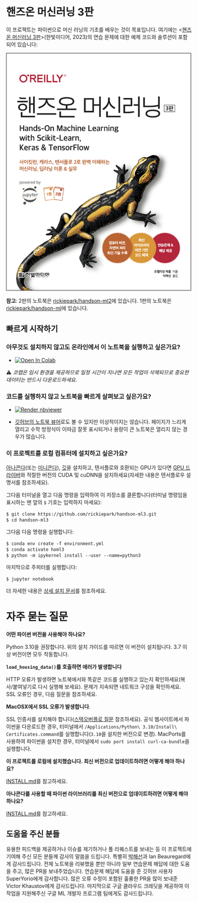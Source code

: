 핸즈온 머신러닝 3판
=================================

이 프로젝트는 파이썬으로 머신 러닝의 기초를 배우는 것이 목표입니다. 여기에는 <[핸즈온 머신러닝 3판](https://bit.ly/homl3-home)>(한빛미디어, 2023)의 연습 문제에 대한 예제 코드와 솔루션이 포함되어 있습니다:

<a href="https://bit.ly/homl3-home"><img src="cover.png" title="book" width="500" border="1" /></a>

**참고**: 2판의 노트북은 [rickiepark/handson-ml2](https://github.com/rickiepark/handson-ml2)에 있습니다. 1판의 노트북은 [rickiepark/handson-ml](https://github.com/rickiepark/handson-ml)에 있습니다.

## 빠르게 시작하기

### 아무것도 설치하지 않고도 온라인에서 이 노트북을 실행하고 싶은가요?

* <a href="https://colab.research.google.com/github/rickiepark/handson-ml3/blob/main/" target="_parent"><img src="https://colab.research.google.com/assets/colab-badge.svg" alt="Open In Colab"/></a>

⚠ _코랩은 임시 환경을 제공하므로 일정 시간이 지나면 모든 작업이 삭제되므로 중요한 데이터는 반드시 다운로드하세요._

### 코드를 실행하지 않고 노트북을 빠르게 살펴보고 싶은가요?

* <a href="https://nbviewer.jupyter.org/github/rickiepark/handson-ml3/blob/main/index.ipynb"><img src="https://raw.githubusercontent.com/jupyter/design/master/logos/Badges/nbviewer_badge.svg" alt="Render nbviewer" /></a>

* [깃허브의 노트북 뷰어](https://github.com/rickiepark/handson-ml3/blob/main/index.ipynb)로도 볼 수 있지만 이상적이지는 않습니다. 페이지가 느리게 열리고 수학 방정식이 이따금 잘못 표시되거나 용량이 큰 노트북은 열리지 않는 경우가 많습니다.

### 이 프로젝트를 로컬 컴퓨터에 설치하고 싶은가요?

[아나콘다](https://www.anaconda.com/products/distribution)(또는 [미니콘다](https://docs.conda.io/en/latest/miniconda.html)), [깃](https://git-scm.com/downloads)을 설치하고, 텐서플로와 호환되는 GPU가 있다면 [GPU 드라이버](https://www.nvidia.com/Download/index.aspx)와 적절한 버전의 CUDA 및 cuDNN을 설치하세요(자세한 내용은 텐서플로우 설명서를 참조하세요).

그다음 터미널을 열고 다음 명령을 입력하여 이 저장소를 클론합니다(터미널 명령임을 표시하는 맨 앞의 `$` 기호는 입력하지 마세요):

    $ git clone https://github.com/rickiepark/handson-ml3.git
    $ cd handson-ml3

그다음 다음 명령을 실행합니다:

    $ conda env create -f environment.yml
    $ conda activate homl3
    $ python -m ipykernel install --user --name=python3

마지막으로 주피터를 실행합니다:

    $ jupyter notebook

더 자세한 내용은 [상세 설치 문서](INSTALL.md)를 참조하세요.

# 자주 묻는 질문

**어떤 파이썬 버전을 사용해야 하나요?**

Python 3.10을 권장합니다. 위의 설치 가이드를 따르면 이 버전이 설치됩니다. 3.7 이상 버전이면 모두 작동합니다.

**`load_housing_data()`를 호출하면 에러가 발생합니다**

HTTP 오류가 발생하면 노트북에서와 똑같은 코드를 실행하고 있는지 확인하세요(복사/붙여넣기로 다시 실행해 보세요). 문제가 지속되면 네트워크 구성을 확인하세요. SSL 오류인 경우, 다음 질문을 참조하세요.

**MacOSX에서 SSL 오류가 발생합니다**.

SSL 인증서를 설치해야 합니다([스택오버플로 질문](https://stackoverflow.com/questions/27835619/urllib-and-ssl-certificate-verify-failed-error) 참조하세요). 공식 웹사이트에서 파이썬을 다운로드한 경우, 터미널에서 `/Applications/Python\ 3.10/Install\ Certificates.command`를 실행합니다(`3.10`을 설치한 버전으로 변경). MacPorts를 사용하여 파이썬을 설치한 경우, 터미널에서 `sudo port install curl-ca-bundle`을 실행합니다.

**이 프로젝트를 로컬에 설치했습니다. 최신 버전으로 업데이트하려면 어떻게 해야 하나요?**

[INSTALL.md](INSTALL.md)를 참고하세요.

**아나콘다를 사용할 때 파이썬 라이브러리를 최신 버전으로 업데이트하려면 어떻게 해야 하나요?**

[INSTALL.md](INSTALL.md)를 참고하세요.

## 도움을 주신 분들

유용한 피드백을 제공하거나 이슈를 제기하거나 풀 리퀘스트를 보내는 등 이 프로젝트에 기여해 주신 모든 분들께 감사의 말씀을 드립니다. 특별히 [박해선](https://github.com/rickiepark)과 Ian Beauregard에게 감사드립니다. 전체 노트북을 리뷰했을 뿐만 아니라 일부 연습문제 해답에 대한 도움을 주고, 많은 PR을 보내주었습니다. 연습문제 해답에 도움을 준 깃허브 사용자 SuperYorio에게 감사합니다. 많은 오류 수정이 포함된 훌륭한 PR을 많이 보내준 Victor Khaustov에게 감사드립니다. 마지막으로 구글 클라우드 크레딧을 제공하여 이 작업을 지원해주신 구글 ML 개발자 프로그램 팀에게도 감사드립니다.
